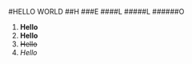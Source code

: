 #HELLO WORLD
##H
###E
####L
#####L
######O<asdasd>
1. ****Hello****
2.  **Hello**
25.  ~~Hello~~
36.   *Hello*